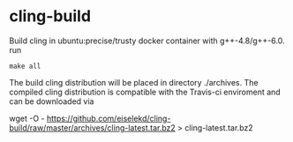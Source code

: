 # cling-build

Build cling in ubuntu:precise/trusty docker container with g++-4.8/g++-6.0. run

    make all

The build cling distribution will be placed in directory ./archives.
The compiled cling distribution is compatible with the Travis-ci enviroment and can be downloaded via

   wget -O - https://github.com/eiselekd/cling-build/raw/master/archives/cling-latest.tar.bz2 > cling-latest.tar.bz2


